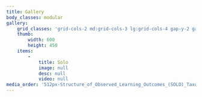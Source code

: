 ```yaml
---
title: Gallery
body_classes: modular
gallery:
    grid_classes: 'grid-cols-2 md:grid-cols-3 lg:grid-cols-4 gap-y-2 gap-x-2'
    thumb:
        width: 600
        height: 450
    items:
        -
            title: Solo
            image: null
            desc: null
            video: null
media_order: '512px-Structure_of_Observed_Learning_Outcomes_(SOLO)_Taxonomy.png,Backward_Design_Model.gif,Backward-Design_KM.png,big-ideas-los.png'
---
```


